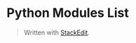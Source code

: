 
Python Modules List
===

> Written with [StackEdit](https://stackedit.io/).
<!--stackedit_data:
eyJoaXN0b3J5IjpbMTUyMzg3MTAyOF19
-->